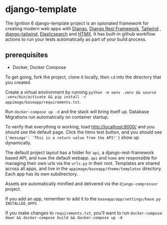 # django-template

The Ignition 6 django-template project is an opionated framework for creating modern web apps with [Django](https://www.djangoproject.com), [Django Rest Framework](https://www.django-rest-framework.org), [Tailwind](https://tailwindcss.com) , [django-tailwind](https://github.com/timonweb/django-tailwind), [Elasticsearch](https://www.elastic.co) and [HTMX](https://htmx.org). It has built-in github workflow actions to run your tests automatically as part of your build process.


## prerequisites
 - Docker, Docker Compose

To get going, fork the project, clone it locally, then `cd` into the directory that you created.

Create a virtual environment by running `python -m venv .venv && source .venv/bin/activate && pip install -r appimage/baseapp/requirements.txt`.

Run `docker-compose up -d` and the stack will bring itself up. Database Migrations run automatically on container startup.

To verify that everything is working, load [http://localhost:8000/](http://localhost:8000/) and you should see the default page. Click the htmx test button, and you should see `{'message': 'This is a return value from the API!'}` show up dynamically.

The default project layout has a folder for `api`, a django-rest-framework based API, and `home` the default webapp. `api` and `home` are responsible for managing their own urls via the `urls.py` in their root. Templates are shared across all apps, and live in the `appimage/baseapp/theme/templates` directory. Each app has its own subdirectory.

Assets are automatically minified and delivered via the `django-compressor` project.

If you add an app, remember to add it to the `baseapp/app/settings/base.py` `INSTALLED_APPS`

If you make changes to `requirements.txt`, you'll want to run `docker-compose down && docker-compose build && docker-compose up -d`